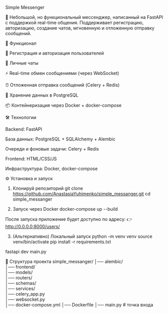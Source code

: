 Simple Messenger

📨 Небольшой, но функциональный мессенджер, написанный на FastAPI с поддержкой real-time общения.
Поддерживает регистрацию, авторизацию, создание чатов, мгновенную и отложенную отправку сообщений.

🚀 Функционал

🔐 Регистрация и авторизация пользователей

💬 Личные чаты

⚡ Real-time обмен сообщениями (через WebSocket)

⏰ Отложенная отправка сообщений (Celery + Redis)

🐘 Хранение данных в PostgreSQL

📦 Контейнеризация через Docker + docker-compose

🛠️ Технологии

Backend: FastAPI

База данных: PostgreSQL + SQLAlchemy + Alembic

Очереди и фоновые задачи: Celery + Redis

Frontend: HTML/CSS/JS 

Инфраструктура: Docker, docker-compose

⚙️ Установка и запуск
1. Клонируй репозиторий
git clone https://github.com/AnastasiaYuhimenko/simple_messanger.git
cd simple_messanger

2. Запуск через Docker
docker-compose up --build


После запуска приложение будет доступно по адресу:
👉 http://0.0.0.0:8000/users/ 

3. (Альтернативно) Локальный запуск
python -m venv venv
source venv/bin/activate
pip install -r requirements.txt

fastapi dev main.py

📂 Структура проекта
simple_messanger/
│── alembic/        
│── frontend/        
│── models/        
│── routers/      
│── schemas/        
│── services/       
│── celery_app.py   
│── websocket.py    
│── docker-compose.yml
│── Dockerfile
│── main.py           # точка входа
